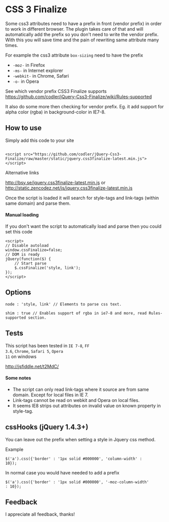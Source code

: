 # CSS 3 Finalize

Some css3 attributes need to have a prefix in front (vendor prefix) in order to work in different browser. The plugin takes care of that and will automatically add the prefix so you don't need to write the vendor prefix. With this you will save time and the pain of rewriting same attribute many times.

For example the css3 attribute <code>box-sizing</code> need to have the prefix 
<ul>
<li><code>-moz-</code> in Firefox</li>
<li><code>-ms-</code> in Internet explorer</li>
<li><code>-webkit-</code> in Chrome, Safari</li>
<li><code>-o-</code> in Opera</li>
</ul>

See which vendor prefix CSS3 Finalize supports <https://github.com/codler/jQuery-Css3-Finalize/wiki/Rules-supported>

It also do some more then checking for vendor prefix. Eg. it add support for alpha color (rgba) in background-color in IE7-8.

## How to use

Simply add this code to your site

<code>
&lt;script src=&quot;https://github.com/codler/jQuery-Css3-Finalize/raw/master/static/jquery.css3finalize-latest.min.js&quot;&gt;&lt;/script&gt;
</code>

Alternative links

<http://bsy.se/jquery.css3finalize-latest.min.js> or <http://static.zencodez.net/js/jquery.css3finalize-latest.min.js>

Once the script is loaded it will search for style-tags and link-tags (within same domain) and parse them.

#### Manual loading
If you don't want the script to automatically load and parse then you could set this code

	<script> 
	// Disable autoload
	window.cssFinalize=false; 
	// DOM is ready
	jQuery(function($) { 
		// Start parse
		$.cssFinalize('style, link');
	});
	</script>

## Options

	node : 'style, link' // Elements to parse css text.
	
	shim : true // Enables support of rgba in ie7-8 and more, read Rules-supported section.

## Tests

This script has been tested in <code>IE 7-8</code>, <code>FF 3.6</code>, <code>Chrome</code>, <code>Safari 5</code>, <code>Opera 11</code> on windows

<http://jsfiddle.net/t2MdC/>

#### Some notes
* The script can only read link-tags where it source are from same domain. Except for local files in IE 7.
* Link-tags cannot be read on webkit and Opera on local files.
* It seems IE8 strips out attributes on invalid value on known property in style-tag.

## cssHooks (jQuery 1.4.3+)

You can leave out the prefix when setting a style in Jquery css method.

Example

<code>$('a').css({'border' : '1px solid #000000', 'column-width' : 10});</code>

In normal case you would have needed to add a prefix

<code>$('a').css({'border' : '1px solid #000000', '-moz-column-width' : 10});</code>

## Feedback

I appreciate all feedback, thanks!